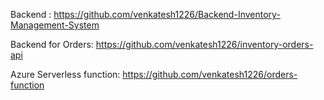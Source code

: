 Backend : https://github.com/venkatesh1226/Backend-Inventory-Management-System

Backend for Orders: https://github.com/venkatesh1226/inventory-orders-api

Azure Serverless function: https://github.com/venkatesh1226/orders-function
